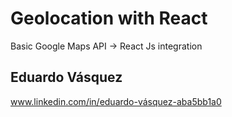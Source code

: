 # Geolocation with React

Basic Google Maps API -> React Js integration

## Eduardo Vásquez 
www.linkedin.com/in/eduardo-vásquez-aba5bb1a0